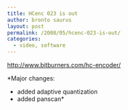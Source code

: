 ```yaml
---
title: HCenc 023 is out
author: bronto saurus
layout: post
permalink: /2008/05/hcenc-023-is-out/
categories:
  - video, software
---
```

<a href="http://www.bitburners.com/hc-encoder/" target="_blank" >http://www.bitburners.com/hc-encoder/</a>

*Major changes:  
- added adaptive quantization  
- added panscan*